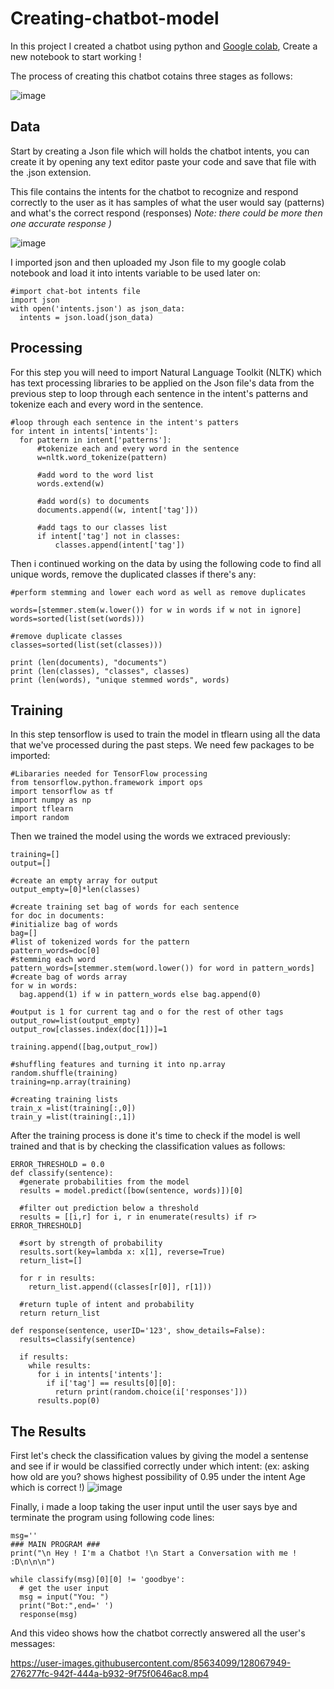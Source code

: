 # Creating-chatbot-model

  In this project I created a chatbot using python and [Google colab](https://colab.research.google.com/notebooks/intro.ipynb#recent=true), Create a new notebook to start working ! 
  
  The process of creating this chatbot cotains three stages as follows:
  
  ![image](https://user-images.githubusercontent.com/85634099/128045977-c49f3bba-50f5-4e3d-9074-027d72e52da0.png)
  
  
  ## Data
  Start by creating a Json file which will holds the chatbot intents, you can create it by opening any text editor paste your code and save that file with the .json extension. 
  
  This file contains the intents for the chatbot to recognize and respond correctly to the user as it has samples of what the user would say (patterns) and what's the correct respond (responses)
  *Note: there could be more then one accurate response )*
  
  ![image](https://user-images.githubusercontent.com/85634099/128067371-1c539a58-9db9-4c85-830e-625d6181badd.png)
  
  I imported json and then uploaded my Json file to my google colab notebook and load it into intents variable to be used later on:
  ```
  #import chat-bot intents file
  import json
with open('intents.json') as json_data:
    intents = json.load(json_data)
  ```
  
  ## Processing
  For this step you will need to import Natural Language Toolkit (NLTK) which has text processing libraries to be applied on the Json file's data from the previous step to loop through each sentence in the intent's patterns and tokenize each and every word in the sentence.
  
  ```
  #loop through each sentence in the intent's patters
for intent in intents['intents']:
    for pattern in intent['patterns']:
        #tokenize each and every word in the sentence
        w=nltk.word_tokenize(pattern)
        
        #add word to the word list
        words.extend(w)
        
        #add word(s) to documents
        documents.append((w, intent['tag']))
        
        #add tags to our classes list
        if intent['tag'] not in classes:
            classes.append(intent['tag'])
  ```
  
  Then i continued working on the data by using the following code to find all unique words, remove the duplicated classes if there's any:
  
  ```
  #perform stemming and lower each word as well as remove duplicates

words=[stemmer.stem(w.lower()) for w in words if w not in ignore]
words=sorted(list(set(words)))

#remove duplicate classes
classes=sorted(list(set(classes)))

print (len(documents), "documents")
print (len(classes), "classes", classes)
print (len(words), "unique stemmed words", words)
  ```
  
  ## Training 
  In this step tensorflow is used to train the model in tflearn using all the data that we've processed during the past steps. We need few packages to be imported:
  
  ```
  #Libararies needed for TensorFlow processing
from tensorflow.python.framework import ops
import tensorflow as tf
import numpy as np
import tflearn
import random
  ```
  
  Then we trained the model using the words we extraced previously:
  
  ```#create training data
training=[]
output=[]

#create an empty array for output
output_empty=[0]*len(classes)

#create training set bag of words for each sentence
for doc in documents:
  #initialize bag of words
  bag=[]
  #list of tokenized words for the pattern
  pattern_words=doc[0]
  #stemming each word
  pattern_words=[stemmer.stem(word.lower()) for word in pattern_words]
  #create bag of words array
  for w in words:
    bag.append(1) if w in pattern_words else bag.append(0)
    
  #output is 1 for current tag and o for the rest of other tags
  output_row=list(output_empty)
  output_row[classes.index(doc[1])]=1
    
  training.append([bag,output_row])
    
#shuffling features and turning it into np.array
random.shuffle(training)
training=np.array(training)
  
#creating training lists
train_x =list(training[:,0])
train_y =list(training[:,1])
```

After the training process is done it's time to check if the model is well trained and that is by checking the classification values as follows:

```
ERROR_THRESHOLD = 0.0
def classify(sentence):
  #generate probabilities from the model
  results = model.predict([bow(sentence, words)])[0]
  
  #filter out prediction below a threshold
  results = [[i,r] for i, r in enumerate(results) if r> ERROR_THRESHOLD]
  
  #sort by strength of probability
  results.sort(key=lambda x: x[1], reverse=True)
  return_list=[]
  
  for r in results:
    return_list.append((classes[r[0]], r[1]))
  
  #return tuple of intent and probability
  return return_list

def response(sentence, userID='123', show_details=False):
  results=classify(sentence)
  
  if results:
    while results:
      for i in intents['intents']:
        if i['tag'] == results[0][0]:
          return print(random.choice(i['responses']))
      results.pop(0)
  ```
  
  ## The Results
  First let's check the classification values by giving the model a sentense and see if ir would be classified correctly under which intent:
  (ex: asking how old are you? shows highest possibility of 0.95 under the intent Age which is correct !)
  ![image](https://user-images.githubusercontent.com/85634099/128053636-24a616b4-c754-47a5-bcba-0cffd65363de.png)
  
  Finally, i made a loop taking the user input until the user says bye and terminate the program using following code lines:
  ```
  msg=''        
### MAIN PROGRAM ###
print("\n Hey ! I'm a Chatbot !\n Start a Conversation with me ! :D\n\n\n")

while classify(msg)[0][0] != 'goodbye':    
    # get the user input
    msg = input("You: ")
    print("Bot:",end=' ')
    response(msg)
  ```
 
  And this video shows how the chatbot correctly answered all the user's messages:
  
https://user-images.githubusercontent.com/85634099/128067949-276277fc-942f-444a-b932-9f75f0646ac8.mp4


  

